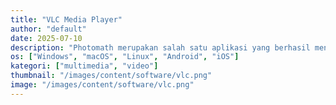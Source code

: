 ```yaml
---
title: "VLC Media Player"
author: "default" 
date: 2025-07-10
description: "Photomath merupakan salah satu aplikasi yang berhasil menggabungkan antara kamera dan kalkulator"
os: ["Windows", "macOS", "Linux", "Android", "iOS"]
kategori: ["multimedia", "video"]
thumbnail: "/images/content/software/vlc.png"
image: "/images/content/software/vlc.png"
---
```


